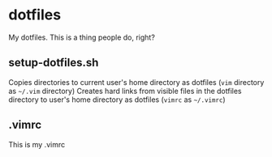 # dotfiles
My dotfiles. This is a thing people do, right?

## setup-dotfiles.sh
Copies directories to current user's home directory as dotfiles (`vim`
directory as
`~/.vim` directory)
Creates hard links from visible files in the dotfiles directory to user's home
directory as dotfiles (`vimrc` as `~/.vimrc`)

## .vimrc
This is my .vimrc
